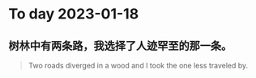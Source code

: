 
# To day 2023-01-18


## 树林中有两条路，我选择了人迹罕至的那一条。
> Two roads diverged in a wood and I took the one less traveled by.

    